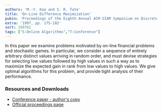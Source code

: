 ```yaml
---
authors: 'M.-Y. Kao and S. R. Tate'
title: 'On-Line Difference Maximization'
pubin: 'Proceedings of the Eighth Annual ACM-SIAM Symposium on Discrete Algorithms'
extra: '1997, pp. 175-182'
sort: 199701
tags: ["S:Online Algorithms","T:Conference"]
---
```


In this paper we examine problems motivated by on-line financial
problems and stochastic games.  In particular, we consider a sequence
of entirely arbitrary distinct values arriving in random order, and
must devise strategies for selecting low values followed by high
values in such a way as to maximize the expected gain in rank from low
values to high values.  We give optimal algorithms for this problem,
and provide tight analysis of their performance.


### Resources and Downloads

* [Conference paper - author's copy](/publications/1997-OnlineDiff-SODA.pdf)
* [Official proceedings page](https://dl.acm.org/article/10.5555/314161.314254)

